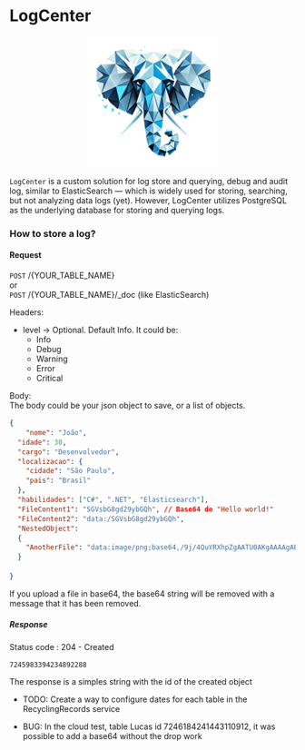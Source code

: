 # LogCenter  
<p align="center">
  <img src="logo.png" alt="Descrição da imagem" width="230px">
</p>


`LogCenter` is a custom solution for log store and querying, debug and audit log, similar to ElasticSearch — which is widely used for storing, searching, but not analyzing data logs (yet). However, LogCenter utilizes PostgreSQL as the underlying database for storing and querying logs.  





### How to store a log?

#### Request
`POST` /{YOUR_TABLE_NAME}  
or  
`POST` /{YOUR_TABLE_NAME}/_doc (like ElasticSearch)

Headers:
 - level -> Optional. Default Info. It could be:
    - Info
    - Debug
    - Warning
    - Error
    - Critical

Body:  
The body could be your json object to save, or a list of objects.
```json
{
    "nome": "João",
  "idade": 30,
  "cargo": "Desenvolvedor",
  "localizacao": {
    "cidade": "São Paulo",
    "pais": "Brasil"
  },
  "habilidades": ["C#", ".NET", "Elasticsearch"],
  "FileContent1": "SGVsbG8gd29ybGQh", // Base64 de "Hello world!"
  "FileContent2": "data:/SGVsbG8gd29ybGQh",
  "NestedObject": 
  {
    "AnotherFile": "data:image/png;base64,/9j/4QuYRXhpZgAATU0AKgAAAAgABwESAAMAAAA" // Base64 de "Some other content"
  }

}
```
If you upload a file in base64, the base64 string will be removed with a message that it has been removed.  

##### Response
Status code : 204 - Created
```
7245983394234892288
```
The response is a simples string with the id of the created object



 - TODO: Create a way to configure dates for each table in the RecyclingRecords service

 - BUG: In the cloud test, table Lucas id 7246184241443110912, it was possible to add a base64 without the drop work